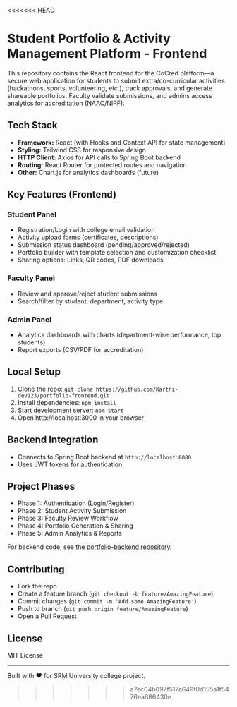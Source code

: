 <<<<<<< HEAD
# Student Portfolio & Activity Management Platform - Frontend

This repository contains the React frontend for the CoCred platform—a secure web application for students to submit extra/co-curricular activities (hackathons, sports, volunteering, etc.), track approvals, and generate shareable portfolios. Faculty validate submissions, and admins access analytics for accreditation (NAAC/NIRF).

## Tech Stack
- **Framework:** React (with Hooks and Context API for state management)
- **Styling:** Tailwind CSS for responsive design
- **HTTP Client:** Axios for API calls to Spring Boot backend
- **Routing:** React Router for protected routes and navigation
- **Other:** Chart.js for analytics dashboards (future)

## Key Features (Frontend)
### Student Panel
- Registration/Login with college email validation
- Activity upload forms (certificates, descriptions)
- Submission status dashboard (pending/approved/rejected)
- Portfolio builder with template selection and customization checklist
- Sharing options: Links, QR codes, PDF downloads

### Faculty Panel
- Review and approve/reject student submissions
- Search/filter by student, department, activity type

### Admin Panel
- Analytics dashboards with charts (department-wise performance, top students)
- Report exports (CSV/PDF for accreditation)

## Local Setup
1. Clone the repo: `git clone https://github.com/Karthi-dev123/portfolio-frontend.git`
2. Install dependencies: `npm install`
3. Start development server: `npm start`
4. Open http://localhost:3000 in your browser

## Backend Integration
- Connects to Spring Boot backend at `http://localhost:8080`
- Uses JWT tokens for authentication

## Project Phases
- Phase 1: Authentication (Login/Register)
- Phase 2: Student Activity Submission
- Phase 3: Faculty Review Workflow
- Phase 4: Portfolio Generation & Sharing
- Phase 5: Admin Analytics & Reports

For backend code, see the [portfolio-backend repository](https://github.com/Karthi-dev123/portfolio-backend).

## Contributing
- Fork the repo
- Create a feature branch (`git checkout -b feature/AmazingFeature`)
- Commit changes (`git commit -m 'Add some AmazingFeature'`)
- Push to branch (`git push origin feature/AmazingFeature`)
- Open a Pull Request

## License
MIT License

---
Built with ❤️ for SRM University college project.

>>>>>>> a7ec04b097f517a649f0d155a1f5476ea686430e
